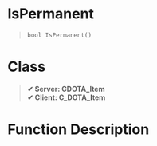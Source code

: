 # IsPermanent
> `bool IsPermanent()`
# Class
> __✔ Server: CDOTA_Item__  
> __✔ Client: C_DOTA_Item__  
# Function Description

